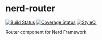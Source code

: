 # nerd-router
[![Build Status](https://travis-ci.org/nerd-framework/nerd-router.svg?branch=master)](https://travis-ci.org/nerd-framework/nerd-router)
[![Coverage Status](https://coveralls.io/repos/github/nerd-framework/nerd-router/badge.svg?branch=master)](https://coveralls.io/github/nerd-framework/nerd-routing?branch=master)
[![StyleCI](https://styleci.io/repos/53726387/shield?branch=master)](https://styleci.io/repos/53726387)

Router component for Nerd Framework.
